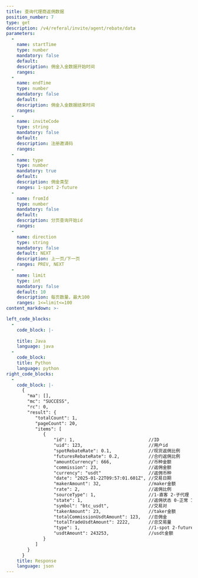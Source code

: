 ```yaml
---
title: 查询代理商返佣数据
position_number: 7
type: get
description: /v4/referal/invite/agent/rebate/data
parameters:
  -
    name: startTime
    type: number
    mandatory: false
    default:
    description: 佣金入金数据开始时间
    ranges:
  -
    name: endTime
    type: number
    mandatory: false
    default:
    description: 佣金入金数据结束时间
    ranges:
  -
    name: inviteCode
    type: string
    mandatory: false
    default:
    description: 注册邀请码
    ranges:
  -
    name: type
    type: number
    mandatory: true
    default:
    description: 佣金类型
    ranges: 1-spot 2-future
  -
    name: fromId
    type: number
    mandatory: false
    default:
    description: 分页查询开始id
    ranges:
  -
    name: direction
    type: string
    mandatory: false
    default: NEXT
    description: 上一页/下一页
    ranges: PREV, NEXT
  -
    name: limit
    type: int
    mandatory: false
    default: 10
    description: 每页数量，最大100
    ranges: 1<=limit<=100
content_markdown: >-

left_code_blocks:
  -
    code_block: |-
      
    title: Java
    language: java
  -
    code_block:
    title: Python
    language: python
right_code_blocks:
  -
    code_block: |-
      {
        "ma": [],
        "mc": "SUCCESS",
        "rc": 0,
        "result": {
           "totalCount": 1,
           "pageCount": 20,
           "items": [
              {
                  "id": 1,                            //ID
                  "uid": 123,                         //用户id
                  "spotRebateRate": 0.1,              //现货返佣比例
                  "futuresRebateRate": 0.2,           //合约返佣比例
                  "amountCurrency": 666,              //币种金额
                  "commission": 23,                   //返佣金额
                  "currency": "usdt"                  //返佣币种
                  "date": "2025-01-22T09:57:01.601Z", //交易日期
                  "makerAmount": 32,                  //maker金额
                  "rate": 2,                          //返佣比例
                  "sourceType": 1,                    //1-直客 2-子代理
                  "state": 1,                         //返佣状态 0-正常 1-异常
                  "symbol": "btc_usdt",               //交易对
                  "takerAmount": 23,                  //taker金额
                  "totalCommissionUsdtAmount": 123,   //总佣金
                  "totalTradeUsdtAmount": 2222,       //总交易量
                  "type": 1,                          //1-spot 2-future
                  "usdtAmount": 243253,               //usdt金额
              }
           ]
        }
      }
    title: Response
    language: json
---
```

